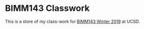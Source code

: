 # BIMM143 Classwork

This is a store of my class-work for [BIMM143 Winter 2019](https://github.com/jic307/BIMM143.git) at UCSD.
